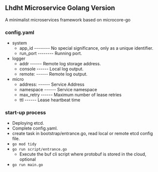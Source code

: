 ## Lhdht Microservice Golang Version
A minimalist microservices framework based on microcore-go

### config.yaml
- system
  - app_id -------- No special significance, only as a unique identifier.
  - run_port -------- Running port.
- logger
  - addr ------ Remote log storage address.
  - console ------ Local log output.
  - remote: ------ Remote log output.
- micro
  - address: ------ Service Address
  - namespace ------ Service namespace
  - max_retry ------ Maximum number of lease retries
  - ttl ------ Lease heartbeat time

### start-up process
- Deploying etcd.
- Complete config.yaml.
- create task in bootstrap/entrance.go, read local or remote etcd config file.
- `go mod tidy`
- `go run script/entrance.go` 
  - Execute the buf cli script where protobuf is stored in the cloud, optional
- `go run main.go`